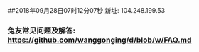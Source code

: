 ##2018年09月28日07时12分07秒 新址: 104.248.199.53
### 兔友常见问题及解答: https://github.com/wanggonging/d/blob/w/FAQ.md
